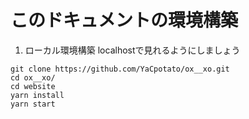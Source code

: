 # このドキュメントの環境構築
1. ローカル環境構築
localhostで見れるようにしましょう

```
git clone https://github.com/YaCpotato/ox__xo.git
cd ox__xo/
cd website
yarn install
yarn start
```
